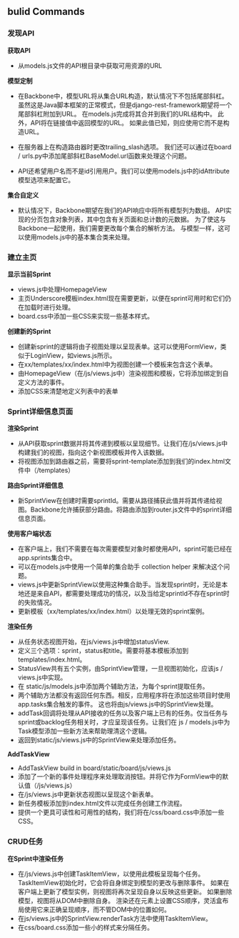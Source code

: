 

## bulid Commands

### 发现API

**获取API**
* 从models.js文件的API根目录中获取可用资源的URL

**模型定制**
* 在Backbone中，模型URL将从集合URL构造，默认情况下不包括尾部斜杠。
虽然这是Java脚本框架的正常模式，但是django-rest-framework期望将一个尾部斜杠附加到URL。
在models.js完成将其合并到我们的URL结构中。
此外，API将在链接值中返回模型的URL。
如果此值已知，则应使用它而不是构造URL。

* 在服务器上在构造路由器时更改trailing_slash选项。 
我们还可以通过在board / urls.py中添加尾部斜杠BaseModel.url函数来处理这个问题。

* API还希望用户名而不是id引用用户。我们可以使用models.js中的idAttribute模型选项来配置它。

**集合自定义**
* 默认情况下，Backbone期望在我们的API响应中将所有模型列为数组。
API实现的分页包含对象列表，其中包含有关页面和总计数的元数据。
为了使这与Backbone一起使用，我们需要更改每个集合的解析方法。
与模型一样，这可以使用models.js中的基本集合类来处理。

### 建立主页

**显示当前Sprint**
* views.js中处理HomepageView
* 主页Underscore模板index.html现在需要更新，以便在sprint可用时和它们仍在加载时进行处理。
* board.css中添加一些CSS来实现一些基本样式。

**创建新的Sprint**
* 创建新sprint的逻辑将由子视图处理以呈现表单。这可以使用FormView，类似于LoginView，如views.js所示。
* 在xx/templates/xx/index.html中为视图创建一个模板来包含这个表单。
* 由HomepageView（在/js/views.js中）渲染视图和模板，它将添加绑定到自定义方法的事件。
* 添加CSS来清楚地定义列表中的表单


### Sprint详细信息页面
**渲染Sprint**
* 从API获取sprint数据并将其传递到模板以呈现细节。让我们在/js/views.js中构建我们的视图，指向这个新视图模板并传入该数据。
* 将视图添加到路由器之前，需要将sprint-template添加到我们的index.html文件中（/templates）

**路由Sprint详细信息**
* 新SprintView在创建时需要sprintId。需要从路径捕获此值并将其传递给视图。Backbone允许捕获部分路由。将路由添加到router.js文件中的sprint详细信息页面。

**使用客户端状态**
* 在客户端上，我们不需要在每次需要模型对象时都使用API，sprint可能已经在app.sprints集合中。
* 可以在models.js中使用一个简单的集合助手 collection helper 来解决这个问题。
* views.js中更新SprintView以使用这种集合助手。当发现sprint时，无论是本地还是来自API，都需要处理成功的情况，以及当给定sprintId不存在sprint时的失败情况。
* 更新模板（xx/templates/xx/index.html）以处理无效的sprint案例。

**渲染任务**
* 从任务状态视图开始，在js/views.js中增加statusView.
* 定义三个选项：sprint，status和title。需要将基本模板添加到 templates/index.html。
* StatusView共有五个实例，由SprintView管理，一旦视图初始化，应该js / views.js中实现。
* 在 static/js/models.js中添加两个辅助方法，为每个sprint提取任务。
* 两个辅助方法都没有返回任何东西。相反，应用程序将在添加这些项目时使用app.tasks集合触发的事件。 这也将由js/views.js中的SprintView处理。
* addTask回调将处理从API接收的任务以及客户端上已有的任务。仅当任务与sprint或backlog任务相关时，才应呈现该任务。让我们在 js / models.js中为Task模型添加一些新方法来帮助理清这个逻辑。
* 返回到static/js/views.js中的SprintView来处理添加任务。

**AddTaskView**
* AddTaskView build in board/static/board/js/views.js
* 添加了一个新的事件处理程序来处理取消按钮。并将它作为FormView中的默认值（/js/views.js）
* 在/js/views.js中更新状态视图以呈现这个新表单。
* 新任务模板添加到index.html文件以完成任务创建工作流程。
* 提供一个更具可读性和可用性的结构，我们将在/css/board.css中添加一些CSS。

### CRUD任务

**在Sprint中渲染任务**
* 在/js/views.js中创建TaskItemView，以使用此模板呈现每个任务。TaskItemView初始化时，它会将自身绑定到模型的更改与删除事件。
如果在客户端上更新了模型实例，则视图将再次呈现自身以反映这些更新。 如果删除模型，视图将从DOM中删除自身。
渲染还在元素上设置CSS顺序，灵活盒布局使用它来正确呈现顺序，而不管DOM中的位置如何。
* 在js/views.js中的SprintView.renderTask方法中使用TaskItemView。
* 在css/board.css添加一些小的样式来分隔任务。

